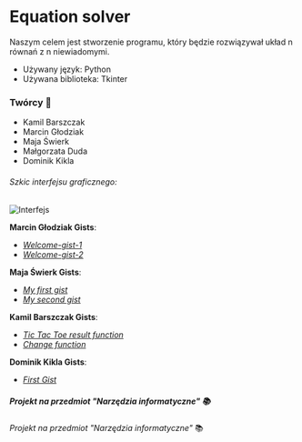# Equation solver

Naszym celem jest stworzenie programu, który będzie rozwiązywał układ n równań z n niewiadomymi. 
* Używany język: Python
* Używana biblioteka: Tkinter

### Twórcy :busts_in_silhouette:
* Kamil Barszczak
* Marcin Głodziak
* Maja Świerk
* Małgorzata Duda
* Dominik Kikla



###### _Szkic interfejsu graficznego_:
![Interfejs][zdjecie]


__Marcin Głodziak Gists__:  
* *[Welcome-gist-1][gist1]*
* *[Welcome-gist-2][gist2]*


__Maja Świerk Gists__:
* *[My first gist][gist1m]*
* *[My second gist][gist2m]*


__Kamil Barszczak Gists__:
* *[Tic Tac Toe result function][gist1k]*
* *[Change function][gist2k]*


__Dominik Kikla Gists__:
*  *[First Gist][gist1]*


##### _Projekt na przedmiot "Narzędzia informatyczne"_ :books:

[zdjecie]: https://github.com/AGH-Narzedzia-Informatyczne/Equation-solver/blob/zdjecie/Kalkulator.png
[gist1]: https://gist.github.com/marglodziak/75e34b9bb4fa3cf641902f5b687d6c0f
[gist2]:https://gist.github.com/marglodziak/90566e757fdd1dbc901d06c951ad4855
[gist1m]: https://gist.github.com/maja202/dde6f8b260fd9c5208330a6d9f56b8aa
[gist2m]: https://gist.github.com/maja202/3d9139e5e4268b4b577906932bd52687
[gist1k]: https://gist.github.com/kbarszczak/123d9845860bfe74db988625448efba8
[gist2k]: https://gist.github.com/kbarszczak/aa74e4c3404a3b0a4e99b316f31c349f

_Projekt na przedmiot "Narzędzia informatyczne"_  :books:

